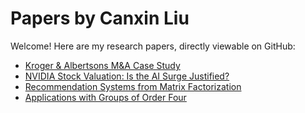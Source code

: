 # Papers by Canxin Liu

Welcome! Here are my research papers, directly viewable on GitHub:

- [Kroger & Albertsons M&A Case Study](Kroger_Albertsons.pdf)
- [NVIDIA Stock Valuation: Is the AI Surge Justified?](NVIDIA%20Stock%20Valuation-%20Is%20the%20AI%20Surge%20Just....pdf)
- [Recommendation Systems from Matrix Factorization](Recommendation_Systems_from_Matrix_Fa....pdf)
- [Applications with Groups of Order Four](Applications%20with%20Groups%20of%20Order%20Four_The.pdf)
